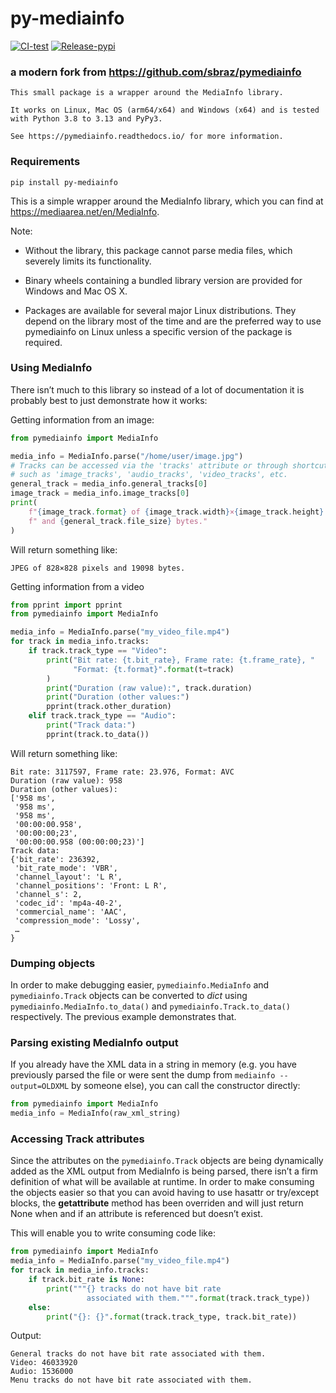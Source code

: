 # py-mediainfo

[![CI-test](https://github.com/TensoRaws/py-mediainfo/actions/workflows/CI-test.yml/badge.svg)](https://github.com/TensoRaws/py-mediainfo/actions/workflows/CI-test.yml)
[![Release-pypi](https://github.com/TensoRaws/py-mediainfo/actions/workflows/Release-pypi.yml/badge.svg)](https://github.com/TensoRaws/py-mediainfo/actions/workflows/Release-pypi.yml)

### a modern fork from https://github.com/sbraz/pymediainfo

```
This small package is a wrapper around the MediaInfo library.

It works on Linux, Mac OS (arm64/x64) and Windows (x64) and is tested with Python 3.8 to 3.13 and PyPy3.

See https://pymediainfo.readthedocs.io/ for more information.
```

### Requirements

```
pip install py-mediainfo
```

This is a simple wrapper around the MediaInfo library, which you can find at https://mediaarea.net/en/MediaInfo.

Note:

- Without the library, this package cannot parse media files, which severely limits its functionality.

- Binary wheels containing a bundled library version are provided for Windows and Mac OS X.

- Packages are available for several major Linux distributions. They depend on the library most of the time and are the preferred way to use pymediainfo on Linux unless a specific version of the package is required.

### Using MediaInfo

There isn’t much to this library so instead of a lot of documentation it is probably best to just demonstrate how it works:

Getting information from an image:

```python
from pymediainfo import MediaInfo

media_info = MediaInfo.parse("/home/user/image.jpg")
# Tracks can be accessed via the 'tracks' attribute or through shortcuts
# such as 'image_tracks', 'audio_tracks', 'video_tracks', etc.
general_track = media_info.general_tracks[0]
image_track = media_info.image_tracks[0]
print(
    f"{image_track.format} of {image_track.width}×{image_track.height} pixels"
    f" and {general_track.file_size} bytes."
)
```

Will return something like:

```
JPEG of 828×828 pixels and 19098 bytes.
```

Getting information from a video

```python
from pprint import pprint
from pymediainfo import MediaInfo

media_info = MediaInfo.parse("my_video_file.mp4")
for track in media_info.tracks:
    if track.track_type == "Video":
        print("Bit rate: {t.bit_rate}, Frame rate: {t.frame_rate}, "
              "Format: {t.format}".format(t=track)
        )
        print("Duration (raw value):", track.duration)
        print("Duration (other values:")
        pprint(track.other_duration)
    elif track.track_type == "Audio":
        print("Track data:")
        pprint(track.to_data())
```

Will return something like:

```
Bit rate: 3117597, Frame rate: 23.976, Format: AVC
Duration (raw value): 958
Duration (other values):
['958 ms',
 '958 ms',
 '958 ms',
 '00:00:00.958',
 '00:00:00;23',
 '00:00:00.958 (00:00:00;23)']
Track data:
{'bit_rate': 236392,
 'bit_rate_mode': 'VBR',
 'channel_layout': 'L R',
 'channel_positions': 'Front: L R',
 'channel_s': 2,
 'codec_id': 'mp4a-40-2',
 'commercial_name': 'AAC',
 'compression_mode': 'Lossy',
 …
}
```

### Dumping objects

In order to make debugging easier, `pymediainfo.MediaInfo` and `pymediainfo.Track` objects can be converted to _dict_ using `pymediainfo.MediaInfo.to_data()` and `pymediainfo.Track.to_data()` respectively. The previous example demonstrates that.

### Parsing existing MediaInfo output

If you already have the XML data in a string in memory (e.g. you have previously parsed the file or were sent the dump from `mediainfo --output=OLDXML` by someone else), you can call the constructor directly:

```python
from pymediainfo import MediaInfo
media_info = MediaInfo(raw_xml_string)
```

### Accessing Track attributes

Since the attributes on the `pymediainfo.Track` objects are being dynamically added as the XML output from MediaInfo is being parsed, there isn’t a firm definition of what will be available at runtime. In order to make consuming the objects easier so that you can avoid having to use hasattr or try/except blocks, the **getattribute** method has been overriden and will just return None when and if an attribute is referenced but doesn’t exist.

This will enable you to write consuming code like:

```python
from pymediainfo import MediaInfo
media_info = MediaInfo.parse("my_video_file.mp4")
for track in media_info.tracks:
    if track.bit_rate is None:
        print("""{} tracks do not have bit rate
                 associated with them.""".format(track.track_type))
    else:
        print("{}: {}".format(track.track_type, track.bit_rate))
```

Output:

```
General tracks do not have bit rate associated with them.
Video: 46033920
Audio: 1536000
Menu tracks do not have bit rate associated with them.
```
